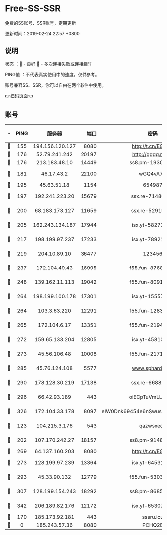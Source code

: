# Free-SS-SSR

免费的SS账号、SSR账号，定期更新

更新时间：2019-02-24 22:57 +0800

## 说明

状态     ：🙂 - 良好 🙁 - 多次连接失败或连接超时

PING值   ：不代表真实使用中的速度，仅供参考。

账号兼容SS、SSR，你可以自由在两个软件中使用。

👉[扫码页面](https://liesauer.github.io/free-ss-ssr.github.io/)👈

## 账号

|-|PING|服务器|端口|密码|加密方式|区域|
|:----:|:----:|:-----:|-----:|:----:|:----:|:----:|
|🙂|155|194.156.120.127|8080|http://t.cn/EGJIyrl|rc4-md5|RU|
|🙂|176|52.79.241.242|20197|http://gggg.rocks|chacha20|KR|
|🙂|176|213.183.48.10|14449|ss8.pm-19302630|rc4-md5|RU|
|🙂|181|46.17.43.2|22100|wGQ4vA7D|aes-256-gcm|RU|
|🙂|195|45.63.51.18|1154|654987|chacha20|US|
|🙂|197|192.241.223.20|15679|ssx.re-71480022|aes-256-cfb|US|
|🙂|200|68.183.173.127|11659|ssx.re-52919740|aes-256-cfb|US|
|🙂|205|162.243.134.187|17944|isx.yt-58271425|aes-256-cfb|US|
|🙂|217|198.199.97.237|17233|isx.yt-78921785|aes-256-cfb|US|
|🙂|219|204.10.89.10|36477|123456|aes-256-cfb|US|
|🙂|237|172.104.49.43|16995|f55.fun-87684540|aes-256-cfb|SG|
|🙂|248|139.162.11.113|19042|f55.fun-80913463|aes-256-cfb|SG|
|🙂|264|198.199.100.178|17301|isx.yt-15557891|aes-256-cfb|US|
|🙂|264|103.3.63.220|12291|f55.fun-12834026|aes-256-cfb|SG|
|🙂|265|172.104.6.17|13351|f55.fun-21946143|aes-256-cfb|US|
|🙂|272|159.65.133.204|12805|isx.yt-45813634|aes-256-cfb|SG|
|🙂|273|45.56.106.48|10008|f55.fun-21710471|aes-256-cfb|US|
|🙂|285|45.76.124.108|5577|www.sphard.com|aes-256-cfb|AU|
|🙂|290|178.128.30.219|17138|ssx.re-66881258|aes-256-cfb|SG|
|🙂|296|66.42.93.189|443|oiECpTuVmLLxk4Ts|aes-256-cfb|US|
|🙂|326|172.104.33.178|8097|eIW0Dnk69454e6nSwuspv9DmS201tQ0D|aes-256-cfb|SG|
|🙂|123|104.215.3.176|543|qazwsxedc|aes-256-gcm|JP|
|🙂|202|107.170.242.27|18157|ss8.pm-91485344|aes-256-cfb|US|
|🙂|269|64.137.160.203|8080|http://t.cn/EGJIyrl|rc4-md5|CA|
|🙂|273|128.199.97.239|13364|isx.yt-64531028|aes-256-cfb|SG|
|🙂|293|45.33.90.132|12779|f55.fun-53037025|aes-256-cfb|US|
|🙂|307|128.199.154.243|18292|ss8.pm-86852078|aes-256-cfb|SG|
|🙂|342|206.189.82.176|12172|isx.yt-65307149|aes-256-cfb|SG|
|🙁|170|185.173.92.181|443|sssru.icu|rc4-md5|RU|
|🙁|0|185.243.57.36|8080|PCHQ2E|rc4-md5|US|
